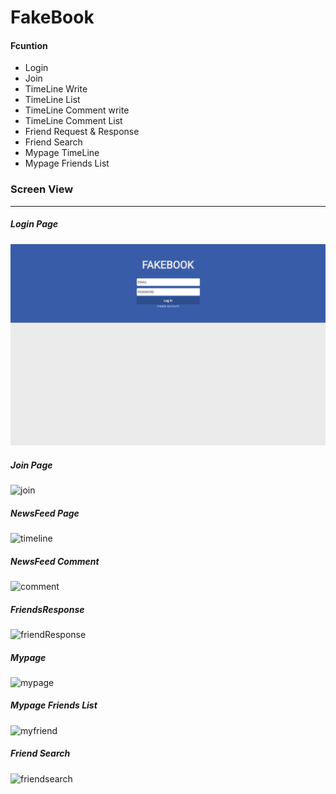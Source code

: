 # FakeBook 



#### Fcuntion

* Login
* Join
* TimeLine Write
* TimeLine List
* TimeLine Comment write
* TimeLine Comment List
* Friend Request & Response
* Friend Search
* Mypage TimeLine
* Mypage Friends List



### Screen View 

-----------



##### Login Page	

![login](https://github.com/whatchKimjimin/DojeVacation/blob/master/IMG/login.png)



##### Join Page

![join](/Users/kimjimin/Desktop/FakeBook_Project_REAL/DESIGN/캡쳐화면/join.png)



##### NewsFeed Page

![timeline](/Users/kimjimin/Desktop/FakeBook_Project_REAL/DESIGN/캡쳐화면/timeline.png)



##### NewsFeed Comment 

![comment](/Users/kimjimin/Desktop/FakeBook_Project_REAL/DESIGN/캡쳐화면/comment.png)

 

##### FriendsResponse

![friendResponse](/Users/kimjimin/Desktop/FakeBook_Project_REAL/DESIGN/캡쳐화면/friendResponse.png)



##### Mypage 

![mypage](/Users/kimjimin/Desktop/FakeBook_Project_REAL/DESIGN/캡쳐화면/mypage.png)



##### Mypage Friends List

![myfriend](/Users/kimjimin/Desktop/FakeBook_Project_REAL/DESIGN/캡쳐화면/myfriend.png)



##### Friend Search

![friendsearch](/Users/kimjimin/Desktop/FakeBook_Project_REAL/DESIGN/캡쳐화면/friendsearch.png)

